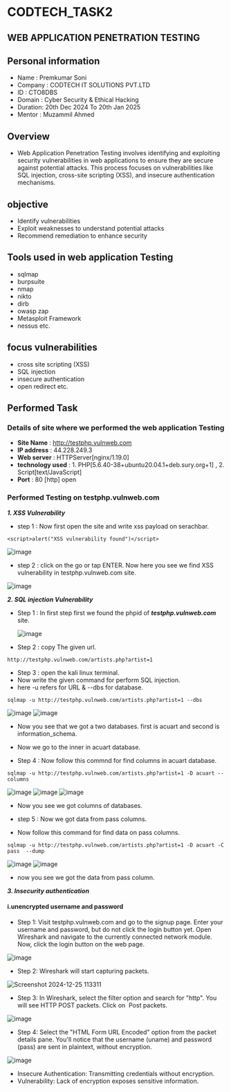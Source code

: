 # CODTECH_TASK2
## WEB APPLICATION PENETRATION TESTING
## Personal information 
- Name : Premkumar Soni
- Company : CODTECH IT SOLUTIONS PVT.LTD
- ID : CTO8DBS
- Domain : Cyber Security & Ethical Hacking
- Duration: 20th Dec 2024 To 20th Jan 2025
- Mentor : Muzammil Ahmed

## Overview 
- Web Application Penetration Testing involves identifying and exploiting security vulnerabilities in web applications to ensure they are secure against potential attacks. This process focuses on vulnerabilities like SQL injection, cross-site scripting (XSS), and insecure authentication mechanisms.
## objective 
- Identify vulnerabilities
- Exploit weaknesses to understand potential attacks
- Recommend remediation to enhance security
## Tools used in web application Testing
- sqlmap
- burpsuite
- nmap
- nikto
- dirb
- owasp zap
- Metasploit Framework
- nessus etc.
## focus vulnerabilities 
- cross site scripting (XSS)
- SQL injection
- insecure authentication
- open redirect etc.
## Performed Task
### Details of site where we performed the web application Testing
- **Site Name** : http://testphp.vulnweb.com
- **IP address** : 44.228.249.3
- **Web server** : HTTPServer[nginx/1.19.0]
- **technology used** : 1. PHP[5.6.40-38+ubuntu20.04.1+deb.sury.org+1] , 2. Script[text/JavaScript]
- **Port** : 80 [http] open
### Performed Testing on testphp.vulnweb.com
***1. XSS Vulnerability***

- step 1 : Now first open the site and write xss payload on serachbar.
```payload
<script>alert("XSS vulnerability found")</script>
```
![image](https://github.com/user-attachments/assets/b622d740-4a3c-42c9-8654-8196b1e75555)

- step 2 : click on the go or tap ENTER. Now here you see we find XSS vulnerability in testphp.vulnweb.com site.

![image](https://github.com/user-attachments/assets/93508085-ec0d-480b-82e8-611469ed5891)

***2. SQL injection Vulnerability***

- Step 1 : In first step first we found the phpid of ***testphp.vulnweb.com*** site.

  ![image](https://github.com/user-attachments/assets/61e8736f-0775-411b-b199-ee06e6a0dc08)

- Step 2 : copy The given url.

```URL
http://testphp.vulnweb.com/artists.php?artist=1
```
- Step 3 : open the kali linux terminal.
- Now write the given command for perform SQL injection.
- here -u refers for URL & --dbs for database.

```URL
sqlmap -u http://testphp.vulnweb.com/artists.php?artist=1 --dbs
```
![image](https://github.com/user-attachments/assets/ac991ea7-e099-4417-9ea8-cc054b60b2bb)
![image](https://github.com/user-attachments/assets/1cc8b432-8ff6-4992-909b-89e7eaeec607)

- Now you see that we got a two databases. first is acuart and second is information_schema.
- Now we go to the inner in acuart database.

- Step 4 : Now follow this commnd for find columns in acuart database.
```COMMAND
sqlmap -u http://testphp.vulnweb.com/artists.php?artist=1 -D acuart --columns
```
![image](https://github.com/user-attachments/assets/d49730b3-fdac-422b-a83e-a10d4ca7e44d)
![image](https://github.com/user-attachments/assets/b27503b2-9ecb-436e-a738-c7f27ecce8b1)
![image](https://github.com/user-attachments/assets/642a7e93-afa0-42cf-afec-dca12106f875)

- Now you see we got columns of databases.

- step 5 : Now we got data from pass columns.
- Now follow this command for find data on pass columns.

```COMMAND
sqlmap -u http://testphp.vulnweb.com/artists.php?artist=1 -D acuart -C pass  --dump
```
![image](https://github.com/user-attachments/assets/0cea7771-9a3f-4ca4-959d-3b96360ebee3)
![image](https://github.com/user-attachments/assets/be536d09-1175-4123-bec8-a4b488436316)

- now you see we got the data from pass column.

***3. Insecurity authentication***
#### i.unencrypted username and password
- Step 1: Visit testphp.vulnweb.com and go to the signup page. Enter your username and password, but do not click the login button yet. Open Wireshark and navigate to the currently connected network module. Now, click the login button on the web page.

![image](https://github.com/user-attachments/assets/7bdef671-45d3-4dca-8b79-c9ac864504e7)

- Step 2: Wireshark will start capturing packets.
  
![Screenshot 2024-12-25 113311](https://github.com/user-attachments/assets/0a3c8779-0056-4d03-8c24-9b690a0da78f)

- Step 3: In Wireshark, select the filter option and search for "http". You will see HTTP POST packets. Click on  Post packets.
  
![image](https://github.com/user-attachments/assets/19c5a1e3-725e-4f0b-86a6-4538db48c1fd)

- Step 4: Select the "HTML Form URL Encoded" option from the packet details pane. You'll notice that the username (uname) and password (pass) are sent in plaintext, without encryption.
  
![image](https://github.com/user-attachments/assets/f5795b99-e62d-44a3-9741-37db46ce4a82)

- Insecure Authentication: Transmitting credentials without encryption.
- Vulnerability: Lack of encryption exposes sensitive information.


  













